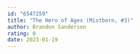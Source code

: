```yaml
---
id: "6547259"
title: "The Hero of Ages (Mistborn, #3)"
author: Brandon Sanderson
rating: 0
date: 2023-01-19
---
```


	